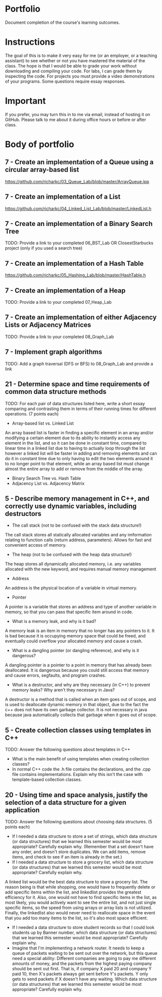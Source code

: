 Portfolio
=========
Document completion of the course's learning outcomes.

Instructions
====
The goal of this is to make it very easy for me (or an employer, or a teaching assistant) to see whether or not you have mastered the material of the class. The hope is that I would be able to grade your work without downloading and compiling your code. For labs, I can grade them by inspecting the code. For projects you must provide a video demonstrations of your programs. Some questions require essay responses.

Important
=========
If you prefer, you may turn this in to me via email, instead of hosting it on GitHub. Please talk to me about it during office hours or before or after class.

Body of portfolio
====

7 - Create an implementation of a Queue using a circular array-based list
----
https://github.com/richarkc/03_Queue_Lab/blob/master/ArrayQueue.ipp

7 - Create an implementation of a List
----
https://github.com/richarkc/04_Linked_List_Lab/blob/master/LinkedList.h

7 - Create an implementation of a Binary Search Tree
----
TODO: Provide a link to your completed 06_BST_Lab OR ClosestStarbucks project (only if you used a search tree)

7 - Create an implementation of a Hash Table
----
https://github.com/richarkc/05_Hashing_Lab/blob/master/HashTable.h

7 - Create an implementation of a Heap
----
TODO: Provide a link to your completed 07_Heap_Lab

7 - Create an implementation of either Adjacency Lists or Adjacency Matrices
----
TODO: Provide a link to your completed 08_Graph_Lab

7 - Implement graph algorithms
----
TODO: Add a graph traversal (DFS or BFS) to 08_Graph_Lab and provide a link

21 - Determine space and time requirements of common data structure methods
-----
TODO: For each pair of data structures listed here, write a short essay comparing and contrasting them in terms of their running times for different operations. (7 points each)
* Array-based list vs. Linked List

An array based list is faster in finding a specific element in an array and/or modifying a certain element due to its ability to
instantly access any element in the list, and so it can be done in constant time, compared to linear time in a linked list
due to having to actually loop through the list however a linked list will be faster in adding and removing elements and can do it
in constant time due to only having to edit the two elements around it to no longer point to that element, while an array based list must change almost the entire array to add or remove from the middle of the array. 
* Binary Search Tree vs. Hash Table
* Adjacency List vs. Adjacency Matrix

5 - Describe memory management in C++, and correctly use dynamic variables, including destructors
----

* The call stack (not to be confused with the stack data structure!)

The call stack stores all statically allocated variables and any imformation relating to function calls (return address, parameters). Allows for fast and convenient access of memory.
* The heap (not to be confused with the heap data structure!)

The heap stores all dynamically allocated memory, i.e. any variables allocated with the new keyword, and requires manual memory management
* Address

An address is the physical location of a variable in virtual memory.
* Pointer

A pointer is a variable that stores an address and type of another variable in memory, so that you can pass that specific item around in code.


* What is a memory leak, and why is it bad?

A memory leak is an item in memory that no longer has any pointers to it. It is bad because it is occupying memory space that could be freed, and eventually could overflow your allocated memory and cause a crash.
* What is a dangling pointer (or dangling reference), and why is it dangerous?

A dangling pointer is a pointer to a point in memory that has already been deallocated. It is dangerous because you could still access that memory and cause errors, segfaults, and program crashes.
* What is a destructor, and why are they necessary (in C++) to prevent memory leaks? Why aren't they necessary in Java?

A destructor is a method that is called when an item goes out of scope, and is used to deallocate dynamic memory in that object, due to the fact the c++ does not have its own garbage collector. It is not necessary in java because java automatically collects that garbage when it goes out of scope.

5 - Create collection classes using templates in C++
----
TODO: Answer the following questions about templates in C++

* What is the main benefit of using templates when creating collection classes?
* In normal C++ code the .h file contains the declarations, and the .cpp file contains implementations. Explain why this isn't the case with template-based collection classes.

20 - Using time and space analysis, justify the selection of a data structure for a given application
----
TODO: Answer the following questions about choosing data structures. (5 points each)

* If I needed a data structure to store a set of strings, which data structure (or data structures) that we learned this semester would be most appropriate? Carefully explain why. (Remember that a set doesn't have any order, and doesn't store duplicates. We can add items, remove items, and check to see if an item is already in the set.)
* If I needed a data structure to store a grocery list, which data structure (or data structures) that we learned this semester would be most appropriate? Carefully explain why.

A linked list would be the best data structure to store a grocery list. The reason being is that while shopping, one would have to frequently delete or add specific items within the list, and linkedlist provides the greatest efficiency for it. Also, one would not have to find specific items in the list, as most likely, you would actively want to see the entire list, and not just single specific items, so the speed from using arrays or array lists is not utilized. Finally, the linkedlist also would never need to reallocate space in the event that you add too many items to the list, so it's also most space efficient.
* If I needed a data structure to store student records so that I could look students up by Banner number, which data structure (or data structures) that we learned this semester would be most appropriate? Carefully explain why.
* Imagine that I'm implementing a network router. It needs to keep a queue of packets waiting to be sent out over the network, but this queue need a special ability: Different companies are going to pay me different amounts of money, and the packets from the highest paying company should be sent out first. That is, if company X paid 20 and company Y paid 10, then X's packets always get sent before Y's packets. Y only gets to send packets if X doesn't have any waiting. Which data structure (or data structures) that we learned this semester would be most appropriate? Carefully explain why.
